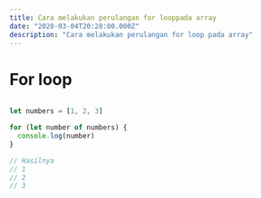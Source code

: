 ```yaml
---
title: Cara melakukan perulangan for looppada array
date: "2020-03-04T20:28:00.000Z"
description: "Cara melakukan perulangan for loop pada array"
---
```


# For loop

```javascript

let numbers = [1, 2, 3]

for (let number of numbers) {
  console.log(number)
}

// Hasilnya
// 1
// 2
// 3

```

